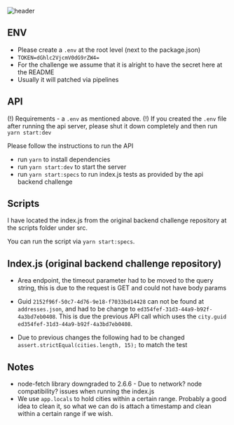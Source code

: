 ![header](https://capsule-render.vercel.app/api?type=waving&color=auto&height=300&section=header&text=Gan%20Integrity&fontSize=90&animation=fadeIn&fontAlignY=38&desc=Backend%20API%20Challenge&descAlignY=51&descAlign=62)

## ENV

- Please create a `.env` at the root level (next to the package.json)
- `TOKEN=dGhlc2VjcmV0dG9rZW4=`
- For the challenge we assume that it is alright to have the secret here at the README
- Usually it will patched via pipelines

## API

(!) Requirements - a `.env` as mentioned above.
(!) If you created the `.env` file after running the api server, please shut it down completely and then run `yarn start:dev`

Please follow the instructions to run the API

- run `yarn` to install dependencies
- run `yarn start:dev` to start the server
- run `yarn start:specs` to run index.js tests as provided by the api backend challenge

## Scripts

I have located the index.js from the original backend challenge repository at the scripts folder under src.

You can run the script via `yarn start:specs`.

## Index.js (original backend challenge repository)

- Area endpoint, the timeout parameter had to be moved to the query string, this is due to the request is GET and could not have body params

- Guid `2152f96f-50c7-4d76-9e18-f7033bd14428` can not be found at `addresses.json`, and had to be change to `ed354fef-31d3-44a9-b92f-4a3bd7eb0408`.
  This is due the previous API call which uses the `city.guid` `ed354fef-31d3-44a9-b92f-4a3bd7eb0408`.

- Due to previous changes the following had to be changed `assert.strictEqual(cities.length, 15);` to match the test

## Notes

- node-fetch library downgraded to 2.6.6 - Due to network? node compatibility? issues when running the index.js
- We use `app.locals` to hold cities within a certain range. Probably a good idea to clean it, so what we can do is attach a timestamp and clean within a certain range if we wish.
